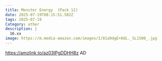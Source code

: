 ```yaml
---
title: Monster Energy  (Pack 12)
date: 2025-07-19T08:15:51.582Z
tags: 2025-07-19
Category: other
description: |
  16.xx  
image: https://m.media-amazon.com/images/I/81a9dgE+8dL._SL1500_.jpg
---
```

https://amzlink.to/az03IPgDDHH8z
AD